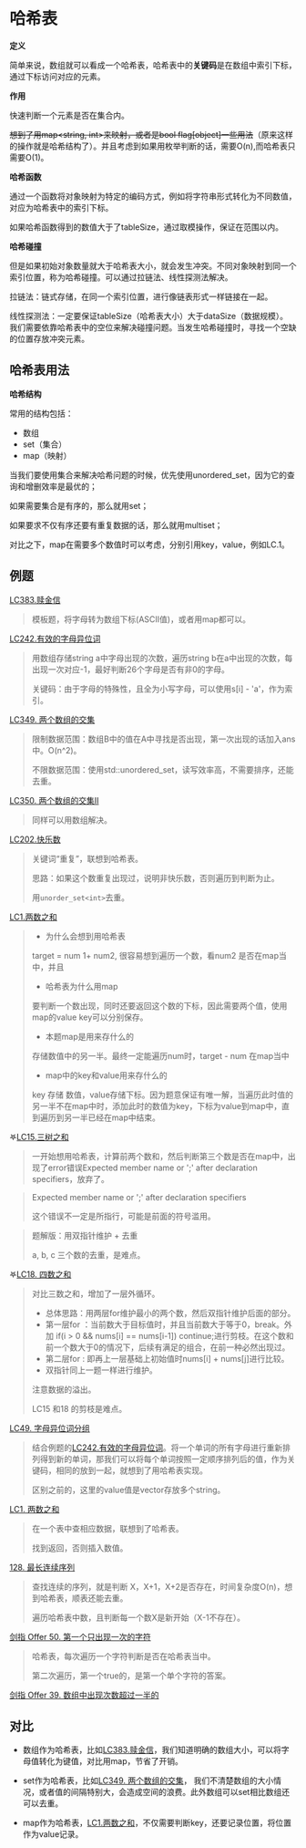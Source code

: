哈希表
===

**定义**

简单来说，数组就可以看成一个哈希表，哈希表中的**关键码**是在数组中索引下标，通过下标访问对应的元素。

**作用**

快速判断一个元素是否在集合内。

~~想到了用map<string, int>来映射，或者是bool flag[object]一些用法~~（原来这样的操作就是哈希结构了）。并且考虑到如果用枚举判断的话，需要O(n),而哈希表只需要O(1)。

**哈希函数**

通过一个函数将对象映射为特定的编码方式，例如将字符串形式转化为不同数值，对应为哈希表中的索引下标。

如果哈希函数得到的数值大于了tableSize，通过取模操作，保证在范围以内。

**哈希碰撞**

但是如果初始对象数量就大于哈希表大小，就会发生冲突。不同对象映射到同一个索引位置，称为哈希碰撞。可以通过拉链法、线性探测法解决。

拉链法：链式存储，在同一个索引位置，进行像链表形式一样链接在一起。

线性探测法：一定要保证tableSize（哈希表大小）大于dataSize（数据规模）。 我们需要依靠哈希表中的空位来解决碰撞问题。当发生哈希碰撞时，寻找一个空缺的位置存放冲突元素。

## 哈希表用法

**哈希结构**

常用的结构包括：

- 数组
- set（集合）
- map（映射）

当我们要使用集合来解决哈希问题的时候，优先使用unordered_set，因为它的查询和增删效率是最优的；

如果需要集合是有序的，那么就用set；

如果要求不仅有序还要有重复数据的话，那么就用multiset；

对比之下，map在需要多个数值时可以考虑，分别引用key，value，例如LC.1。

## 例题

[LC383.赎金信](https://leetcode.cn/problems/ransom-note/)

> 模板题，将字母转为数组下标(ASCII值)，或者用map都可以。

[LC242.有效的字母异位词](https://leetcode.cn/problems/valid-anagram/)

> 用数组存储string a中字母出现的次数，遍历string b在a中出现的次数，每出现一次对应-1，最好判断26个字母是否有非0的字母。
>
> 关键码：由于字母的特殊性，且全为小写字母，可以使用s[i] - 'a'，作为索引。

[LC349. 两个数组的交集](https://leetcode.cn/problems/intersection-of-two-arrays/)

> 限制数据范围：数组B中的值在A中寻找是否出现，第一次出现的话加入ans中。O(n^2)。
>
> 不限数据范围：使用std::unordered_set，读写效率高，不需要排序，还能去重。

[LC350. 两个数组的交集II](https://leetcode.cn/problems/intersection-of-two-arrays-ii/)

> 同样可以用数组解决。

[LC202.快乐数](https://leetcode.cn/problems/happy-number/)

> 关键词“重复”，联想到哈希表。
>
> 思路：如果这个数重复出现过，说明非快乐数，否则遍历到判断为止。
>
> 用`unorder_set<int>`去重。

[LC1.两数之和](https://leetcode.cn/problems/two-sum/)

> - 为什么会想到用哈希表
>
> target = num 1+ num2, 很容易想到遍历一个数，看num2 是否在map当中，并且
>
> - 哈希表为什么用map
>
>  要判断一个数出现，同时还要返回这个数的下标，因此需要两个值，使用map的value key可以分别保存。
>
> - 本题map是用来存什么的
>
>  存储数值中的另一半。最终一定能遍历num时，target - num 在map当中
>
> - map中的key和value用来存什么的
>
>  key 存储 数值，value存储下标。因为题意保证有唯一解，当遍历此时值的另一半不在map中时，添加此时的数值为key，下标为value到map中，直到遍历到另一半已经在map中结束。

𖤐[LC15.三树之和](https://leetcode.cn/problems/3sum/)

> 一开始想用哈希表，计算前两个数和，然后判断第三个数是否在map中，出现了error错误Expected member name or ';' after declaration specifiers，放弃了。

> Expected member name or ';' after declaration specifiers
>
> 这个错误不一定是所指行，可能是前面的符号滥用。

> 题解版：用双指针维护 + 去重
>
> a, b, c 三个数的去重，是难点。

𖤐[LC18. 四数之和](https://leetcode.cn/problems/4sum/)

> 对比三数之和，增加了一层外循环。
>
> - 总体思路：用两层for维护最小的两个数，然后双指针维护后面的部分。
> - 第一层for ：当前数大于目标值时，并且当前数大于等于0，break。外加 if(i > 0 && nums[i] == nums[i-1]) continue;进行剪枝。在这个数和前一个数大于0的情况下，后续有满足的组合，在前一种必然出现过。
> - 第二层for : 即再上一层基础上初始值时nums[i] + nums[j]进行比较。
> - 双指针同上一题一样进行维护。
>
> 注意数据的溢出。
>
> LC15 和18 的剪枝是难点。

[LC49. 字母异位词分组](https://leetcode.cn/problems/group-anagrams/)

> 结合例题的[LC242.有效的字母异位词](https://leetcode.cn/problems/valid-anagram/)。将一个单词的所有字母进行重新排列得到新的单词，那我们可以将每个单词按照一定顺序排列后的值，作为关键码，相同的放到一起，就想到了用哈希表实现。
>
> 区别之前的，这里的value值是vector存放多个string。

[LC1. 两数之和](https://leetcode.cn/problems/two-sum/description/)

> 在一个表中查相应数据，联想到了哈希表。
>
> 找到返回，否则插入数值。

[ 128. 最长连续序列](https://leetcode.cn/problems/longest-consecutive-sequence)

> 查找连续的序列，就是判断 X，X+1，X+2是否存在，时间复杂度O(n)，想到哈希表，顺表还能去重。
>
> 遍历哈希表中数，且判断每一个数X是新开始（X-1不存在）。

[剑指 Offer 50. 第一个只出现一次的字符](https://leetcode.cn/problems/di-yi-ge-zhi-chu-xian-yi-ci-de-zi-fu-lcof/description/?envType=study-plan&id=lcof&plan=lcof&plan_progress=fi7d972)

> 哈希表，每次遍历一个字符判断是否在哈希表当中。
>
> 第二次遍历，第一个true的，是第一个单个字符的答案。

[剑指 Offer 39. 数组中出现次数超过一半的](https://leetcode.cn/problems/shu-zu-zhong-chu-xian-ci-shu-chao-guo-yi-ban-de-shu-zi-lcof/?envType=study-plan&id=lcof&plan=lcof&plan_progress=fi7d972)

## 对比

- 数组作为哈希表，比如[LC383.赎金信](https://leetcode.cn/problems/ransom-note/)，我们知道明确的数组大小，可以将字母值转化为键值，对比用map，节省了开销。

- set作为哈希表，比如[LC349. 两个数组的交集](https://leetcode.cn/problems/intersection-of-two-arrays/)， 我们不清楚数组的大小情况，或者值的间隔特别大，会造成空间的浪费。此外数组可以set相比数组还可以去重。

- map作为哈希表，[LC1.两数之和](https://leetcode.cn/problems/two-sum/)，不仅需要判断key，还要记录位置，将位置作为value记录。
